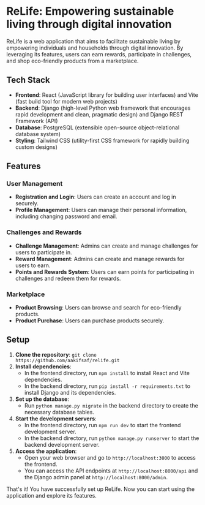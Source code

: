 # ReLife: Empowering sustainable living through digital innovation

ReLife is a web application that aims to facilitate sustainable living by empowering individuals and households through digital innovation. By leveraging its features, users can earn rewards, participate in challenges, and shop eco-friendly products from a marketplace.

## Tech Stack
- **Frontend**: React (JavaScript library for building user interfaces) and Vite (fast build tool for modern web projects)
- **Backend**: Django (high-level Python web framework that encourages rapid development and clean, pragmatic design) and Django REST Framework (API)
- **Database**: PostgreSQL (extensible open-source object-relational database system)
- **Styling**: Tailwind CSS (utility-first CSS framework for rapidly building custom designs)

## Features

### User Management
- **Registration and Login**: Users can create an account and log in securely.
- **Profile Management**: Users can manage their personal information, including changing password and email.

### Challenges and Rewards
- **Challenge Management**: Admins can create and manage challenges for users to participate in.
- **Reward Management**: Admins can create and manage rewards for users to earn.
- **Points and Rewards System**: Users can earn points for participating in challenges and redeem them for rewards.

### Marketplace
- **Product Browsing**: Users can browse and search for eco-friendly products.
- **Product Purchase**: Users can purchase products securely.

## Setup
1. **Clone the repository**: `git clone https://github.com/aakifsaf/relife.git`
2. **Install dependencies**:
   - In the frontend directory, run `npm install` to install React and Vite dependencies.
   - In the backend directory, run `pip install -r requirements.txt` to install Django and its dependencies.
3. **Set up the database**:
   - Run `python manage.py migrate` in the backend directory to create the necessary database tables.
4. **Start the development servers**:
   - In the frontend directory, run `npm run dev` to start the frontend development server.
   - In the backend directory, run `python manage.py runserver` to start the backend development server.
5. **Access the application**:
   - Open your web browser and go to `http://localhost:3000` to access the frontend.
   - You can access the API endpoints at `http://localhost:8000/api` and the Django admin panel at `http://localhost:8000/admin`.

That's it! You have successfully set up ReLife. Now you can start using the application and explore its features.
